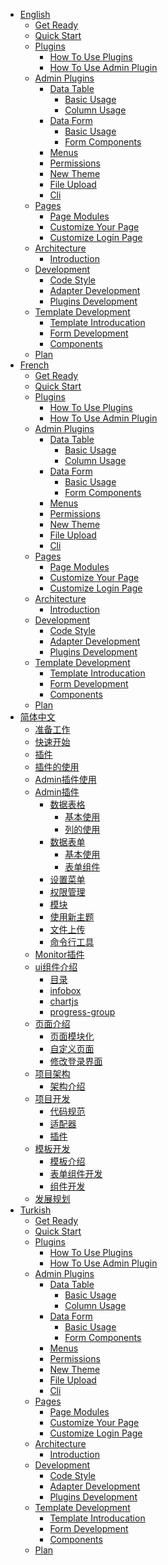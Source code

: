 * [English](en/README.md)
    * [Get Ready](en/install.md)
    * [Quick Start](en/quick_start.md)
    * [Plugins]()
        * [How To Use Plugins](en/plugins/plugins.md)
        * [How To Use Admin Plugin](en/plugins/admin.md) 
    * [Admin Plugins]()
        * [Data Table]()
            * [Basic Usage](en/admin/table/basic.md)
            * [Column Usage](en/admin/table/column_usage.md)
        * [Data Form]()
            * [Basic Usage](en/admin/form/basic.md)
            * [Form Components](en/admin/form/components.md)
        * [Menus](en/admin/menus.md)
        * [Permissions](en/admin/rbac.md)
        * [New Theme](en/admin/theme.md)
        * [File Upload](en/admin/file.md)
        * [Cli](en/admin/cli.md)
    * [Pages]()
        * [Page Modules](en/pages/modules.md)
        * [Customize Your Page](en/pages/pages.md)
        * [Customize Login Page](en/pages/login.md)  
    * [Architecture]()
        * [Introduction](en/architecture/introduction.md)
    * [Development]()
        * [Code Style](en/development/code_style.md)
        * [Adapter Development](en/development/adapter.md)
        * [Plugins Development](en/development/plugins.md)  
    * [Template Development]()
        * [Template Introducation](en/development/template/template.md)
        * [Form Development](en/development/template/form.md)         
        * [Components](en/development/template/components.md) 
    * [Plan](en/plan.md) 
* [French](fr/README.md)
    * [Get Ready](fr/install.md)
    * [Quick Start](fr/quick_start.md)
    * [Plugins]()
        * [How To Use Plugins](fr/plugins/plugins.md)
        * [How To Use Admin Plugin](fr/plugins/admin.md) 
    * [Admin Plugins]()
        * [Data Table]()
            * [Basic Usage](fr/admin/table/basic.md)
            * [Column Usage](fr/admin/table/column_usage.md)
        * [Data Form]()
            * [Basic Usage](fr/admin/form/basic.md)
            * [Form Components](fr/admin/form/components.md)
        * [Menus](fr/admin/menus.md)
        * [Permissions](fr/admin/rbac.md)
        * [New Theme](fr/admin/theme.md)
        * [File Upload](fr/admin/file.md)
        * [Cli](fr/admin/cli.md)
    * [Pages]()
        * [Page Modules](fr/pages/modules.md)
        * [Customize Your Page](fr/pages/pages.md)
        * [Customize Login Page](fr/pages/login.md)  
    * [Architecture]()
        * [Introduction](fr/architecture/introduction.md)
    * [Development]()
        * [Code Style](fr/development/code_style.md)
        * [Adapter Development](fr/development/adapter.md)
        * [Plugins Development](fr/development/plugins.md)  
    * [Template Development]()
        * [Template Introducation](fr/development/template/template.md)
        * [Form Development](fr/development/template/form.md)         
        * [Components](fr/development/template/components.md) 
    * [Plan](fr/plan.md) 
* [简体中文](zh/README.md)
    - [准备工作](zh/install.md)
    - [快速开始](zh/quick_start.md)
    - [插件]()
    - [插件的使用](zh/plugins/plugins.md)    
    - [Admin插件使用](zh/plugins/admin.md) 
    - [Admin插件]()
        - [数据表格]()
            - [基本使用](zh/admin/table/basic.md)
            - [列的使用](zh/admin/table/column_usage.md)
        - [数据表单]()
            - [基本使用](zh/admin/form/basic.md)
            - [表单组件](zh/admin/form/components.md)    
        - [设置菜单](zh/admin/menus.md)
        - [权限管理](zh/admin/rbac.md)
        - [模块](zh/admin/module.md)
        - [使用新主题](zh/admin/theme.md)
        - [文件上传](zh/admin/file.md)
        - [命令行工具](zh/admin/cli.md)
    - [Monitor插件](zh/monitor/monitor.md)  
    - [ui组件介绍]()
        - [目录](zh/components/components.md)
        - [infobox](zh/components/infobox.md)
        - [chartjs](zh/components/chartjs.md)
        - [progress-group](zh/components/progressbar.md)
    - [页面介绍]()
        - [页面模块化](zh/pages/modules.md)    
        - [自定义页面](zh/pages/pages.md)   
        - [修改登录界面](zh/pages/login.md)
    - [项目架构]()
        - [架构介绍](zh/architecture/introduction.md)
    - [项目开发]()
        - [代码规范](zh/development/code_style.md)
        - [适配器](zh/development/adapter.md)
        - [插件](zh/development/plugins.md)  
    - [模板开发](zh/development/template/template.md)
        - [模板介绍](zh/development/template/template.md)     
        - [表单组件开发](zh/development/template/form.md)         
        - [组件开发](zh/development/template/components.md) 
    - [发展规划](zh/plan.md)
* [Turkish](tr/README.md)
    * [Get Ready](tr/install.md)
    * [Quick Start](tr/quick_start.md)
    * [Plugins]()
        * [How To Use Plugins](tr/plugins/plugins.md)
        * [How To Use Admin Plugin](tr/plugins/admin.md) 
    * [Admin Plugins]()
        * [Data Table]()
            * [Basic Usage](tr/admin/table/basic.md)
            * [Column Usage](tr/admin/table/column_usage.md)
        * [Data Form]()
            * [Basic Usage](tr/admin/form/basic.md)
            * [Form Components](tr/admin/form/components.md)
        * [Menus](tr/admin/menus.md)
        * [Permissions](tr/admin/rbac.md)
        * [New Theme](tr/admin/theme.md)
        * [File Upload](tr/admin/file.md)
        * [Cli](tr/admin/cli.md)
    * [Pages]()
        * [Page Modules](tr/pages/modules.md)
        * [Customize Your Page](tr/pages/pages.md)
        * [Customize Login Page](tr/pages/login.md)  
    * [Architecture]()
        * [Introduction](tr/architecture/introduction.md)
    * [Development]()
        * [Code Style](tr/development/code_style.md)
        * [Adapter Development](tr/development/adapter.md)
        * [Plugins Development](tr/development/plugins.md)  
    * [Template Development]()
        * [Template Introducation](tr/development/template/template.md)
        * [Form Development](tr/development/template/form.md)         
        * [Components](tr/development/template/components.md) 
    * [Plan](tr/plan.md)    